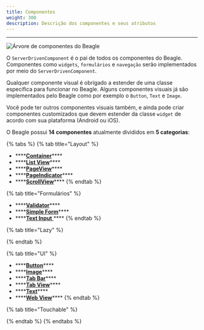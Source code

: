 ```yaml
---
title: Componentes
weight: 308
description: Descrição dos componentes e seus atributos
---
```


---

![&#xC1;rvore de componentes do Beagle](../../.gitbook/assets/components-01-beagle.png)

O `ServerDrivenComponent`  é o pai de todos os componentes do Beagle. Componentes como `widgets`, `formulários` e `navegação` serão implementados por meio do `ServerDrivenComponent`.

Qualquer componente visual é obrigado a estender de uma classe específica para funcionar no Beagle. Alguns componentes visuais já são implementados pelo Beagle como por exemplo o `Button`, `Text` e `Image`.

Você pode ter outros componentes visuais também, e ainda pode criar componentes customizados que devem estender da classe `widget` de acordo com sua plataforma \(Android ou iOS\).

O Beagle possui **14** **componentes** atualmente divididos em **5 categorias**:

{% tabs %}
{% tab title="Layout" %}
* \*\*\*\*[**Container**](layout/container.md)\*\*\*\*
* \*\*\*\*[**List View**](layout/listview.md)\*\*\*\*
* \*\*\*\*[**PageView**](layout/pageview.md)\*\*\*\*
* \*\*\*\*[**PageIndicator**](layout/pageindicatorcomponent.md)\*\*\*\*
* \*\*\*\*[**ScrollView**](layout/scrollview.md)\*\*\*\*
{% endtab %}

{% tab title="Formulários" %}
* \*\*\*\*[**Validator**](form/validator.md)\*\*\*\*
* \*\*\*\*[**Simple Form**](form/simple-form-web.md)\*\*\*\*
* \*\*\*\*[**Text Input** ](ui/input.md)\*\*\*\*
{% endtab %}

{% tab title="Lazy" %}

{% endtab %}

{% tab title="UI" %}
* \*\*\*\*[**Button**](ui/button.md)\*\*\*\*
* \*\*\*\*[**Image**](ui/image/)\*\*\*\*
* \*\*\*\*[**Tab Bar**](ui/tab-bar.md)\*\*\*\*
* \*\*\*\*[**Tab View**](ui/tabview.md)\*\*\*\*
* \*\*\*\*[**Text**](ui/text.md)\*\*\*\*
* \*\*\*\*[**Web View**](ui/webview.md)\*\*\*\*
{% endtab %}

{% tab title="Touchable" %}

{% endtab %}
{% endtabs %}
